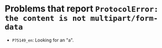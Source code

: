 # Problems that report `ProtocolError: the content is not multipart/form-data`

- `P75149_en`: Looking for an "a".
